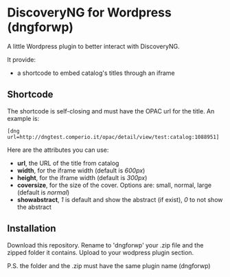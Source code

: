 DiscoveryNG for Wordpress (dngforwp)
========

A little Wordpress plugin to better interact with DiscoveryNG. 

It provide:
  * a shortcode to embed catalog's titles through an iframe


Shortcode
---------

The shortcode is self-closing and must have the OPAC url for the title. An example is:

`[dng url=http://dngtest.comperio.it/opac/detail/view/test:catalog:1088951]`

Here are the attributes you can use:

 * **url**, the URL of the title from catalog
 * **width**, for the iframe width (default is *600px*)
 * **height**, for the iframe width (default is *300px*)
 * **coversize**, for the size of the cover. Options are: small, normal, large (default is *normal*)
 * **showabstract**, *1* is default and show the abstract (if exist), *0* to not show the abstract


Installation
---------

Download this repository. 
Rename to 'dngforwp' your .zip file and the zipped folder it contains. 
Upload to your wodpress plugin section.

P.S. the folder and the .zip must have the same plugin name (dngforwp)
